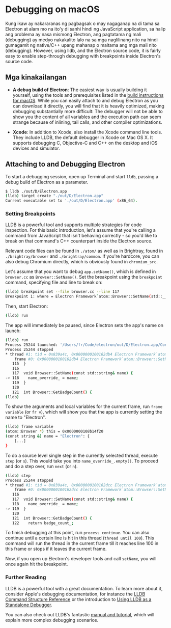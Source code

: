 # Debugging on macOS

Kung ikaw ay nakararanas ng pagbagsak o may nagaganap na di tama sa Electron at alam mo na ito'y di sanhi hindi ng JavaScript application, sa halip ang problema ay nasa mismong Electron, ang pagtatama ng mali (debugging) ay medyo nakakalito lalo na sa mga naglilinang nito na hindi gumagamit ng native/C++ upang mahanap o maitama ang mga mali nito (debugging). However, using lldb, and the Electron source code, it is fairly easy to enable step-through debugging with breakpoints inside Electron's source code.

## Mga kinakailangan

* **A debug build of Electron**: The easiest way is usually building it yourself, using the tools and prerequisites listed in the [build instructions for macOS](build-instructions-osx.md). While you can easily attach to and debug Electron as you can download it directly, you will find that it is heavily optimized, making debugging substantially more difficult: The debugger will not be able to show you the content of all variables and the execution path can seem strange because of inlining, tail calls, and other compiler optimizations.

* **Xcode**: In addition to Xcode, also install the Xcode command line tools. They include LLDB, the default debugger in Xcode on Mac OS X. It supports debugging C, Objective-C and C++ on the desktop and iOS devices and simulator.

## Attaching to and Debugging Electron

To start a debugging session, open up Terminal and start `lldb`, passing a debug build of Electron as a parameter.

```sh
$ lldb ./out/D/Electron.app
(lldb) target create "./out/D/Electron.app"
Current executable set to './out/D/Electron.app' (x86_64).
```

### Setting Breakpoints

LLDB is a powerful tool and supports multiple strategies for code inspection. For this basic introduction, let's assume that you're calling a command from JavaScript that isn't behaving correctly - so you'd like to break on that command's C++ counterpart inside the Electron source.

Relevant code files can be found in `./atom/` as well as in Brightray, found in `./brightray/browser` and `./brightray/common`. If you're hardcore, you can also debug Chromium directly, which is obviously found in `chromium_src`.

Let's assume that you want to debug `app.setName()`, which is defined in `browser.cc` as `Browser::SetName()`. Set the breakpoint using the `breakpoint` command, specifying file and line to break on:

```sh
(lldb) breakpoint set --file browser.cc --line 117
Breakpoint 1: where = Electron Framework`atom::Browser::SetName(std::__1::basic_string<char, std::__1::char_traits<char>, std::__1::allocator<char> > const&) + 20 at browser.cc:118, address = 0x000000000015fdb4
```

Then, start Electron:

```sh
(lldb) run
```

The app will immediately be paused, since Electron sets the app's name on launch:

```sh
(lldb) run
Process 25244 launched: '/Users/fr/Code/electron/out/D/Electron.app/Contents/MacOS/Electron' (x86_64)
Process 25244 stopped
* thread #1: tid = 0x839a4c, 0x0000000100162db4 Electron Framework`atom::Browser::SetName(this=0x0000000108b14f20, name="Electron") + 20 at browser.cc:118, queue = 'com.apple.main-thread', stop reason = breakpoint 1.1
    frame #0: 0x0000000100162db4 Electron Framework`atom::Browser::SetName(this=0x0000000108b14f20, name="Electron") + 20 at browser.cc:118
   115  }
   116
   117  void Browser::SetName(const std::string& name) {
-> 118    name_override_ = name;
   119  }
   120
   121  int Browser::GetBadgeCount() {
(lldb)
```

To show the arguments and local variables for the current frame, run `frame variable` (or `fr v`), which will show you that the app is currently setting the name to "Electron".

```sh
(lldb) frame variable
(atom::Browser *) this = 0x0000000108b14f20
(const string &) name = "Electron": {
    [...]
}
```

To do a source level single step in the currently selected thread, execute `step` (or `s`). This would take you into `name_override_.empty()`. To proceed and do a step over, run `next` (or `n`).

```sh
(lldb) step
Process 25244 stopped
* thread #1: tid = 0x839a4c, 0x0000000100162dcc Electron Framework`atom::Browser::SetName(this=0x0000000108b14f20, name="Electron") + 44 at browser.cc:119, queue = 'com.apple.main-thread', stop reason = step in
    frame #0: 0x0000000100162dcc Electron Framework`atom::Browser::SetName(this=0x0000000108b14f20, name="Electron") + 44 at browser.cc:119
   116
   117  void Browser::SetName(const std::string& name) {
   118    name_override_ = name;
-> 119  }
   120
   121  int Browser::GetBadgeCount() {
   122    return badge_count_;
```

To finish debugging at this point, run `process continue`. You can also continue until a certain line is hit in this thread (`thread until 100`). This command will run the thread in the current frame till it reaches line 100 in this frame or stops if it leaves the current frame.

Now, if you open up Electron's developer tools and call `setName`, you will once again hit the breakpoint.

### Further Reading

LLDB is a powerful tool with a great documentation. To learn more about it, consider Apple's debugging documentation, for instance the [LLDB Command Structure Reference](https://developer.apple.com/library/mac/documentation/IDEs/Conceptual/gdb_to_lldb_transition_guide/document/lldb-basics.html#//apple_ref/doc/uid/TP40012917-CH2-SW2) or the introduction to [Using LLDB as a Standalone Debugger](https://developer.apple.com/library/mac/documentation/IDEs/Conceptual/gdb_to_lldb_transition_guide/document/lldb-terminal-workflow-tutorial.html).

You can also check out LLDB's fantastic [manual and tutorial](http://lldb.llvm.org/tutorial.html), which will explain more complex debugging scenarios.